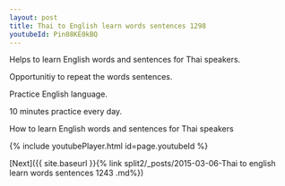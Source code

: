 ```yaml
---
layout: post
title: Thai to English learn words sentences 1298 
youtubeId: Pin08KE0kBQ
---
```

 
 
Helps to learn English words and sentences for Thai speakers.

Opportunitiy to repeat the words sentences. 

Practice English language. 
 
10 minutes practice every day. 
 
How to learn English words and sentences for Thai speakers 
 
{% include youtubePlayer.html id=page.youtubeId %}
 
 
[Next]({{ site.baseurl }}{% link  split2/_posts/2015-03-06-Thai to english learn words sentences 1243 .md%})
 
